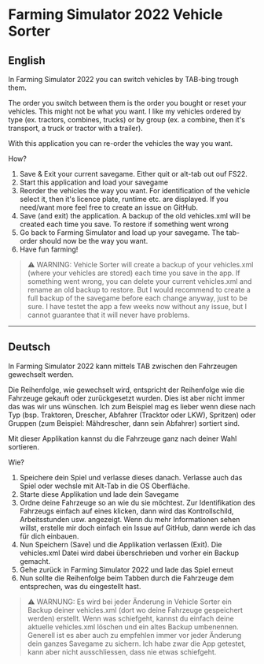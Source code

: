 # Farming Simulator 2022 Vehicle Sorter

## English
In Farming Simulator 2022 you can switch vehicles by TAB-bing trough them.

The order you switch between them is the order you bought or reset your vehicles. This might not be what you want.
I like my vehicles ordered by type (ex. tractors, combines, trucks) or by group (ex.
a combine, then it's transport, a truck or tractor with a trailer).

With this application you can re-order the vehicles the way you want.

How?
1. Save & Exit your current savegame. Either quit or alt-tab out ouf FS22.
2. Start this application and load your savegame
3. Reorder the vehicles the way you want. For identification of the vehicle select it, then it's licence plate, runtime
   etc. are displayed. If you need/want more feel free to create an issue on GitHub.
4. Save (and exit) the application. A backup of the old vehicles.xml will be created each time you save. To restore if 
   something went wrong
5. Go back to Farming Simulator and load up your savegame. The tab-order should now be the way you want.
6. Have fun farming!

> :warning: WARNING: Vehicle Sorter will create a backup of your vehicles.xml (where your vehicles are stored) each time
> you save in the app. If something went wrong, you can delete your current vehicles.xml and rename an old backup to
> restore. But I would recommend to create a full backup of the savegame before each change anyway, just to be sure. 
> I have testet the app a few weeks now without any issue, but I cannot guarantee that it will never have problems.

---

## Deutsch

In Farming Simulator 2022 kann mittels TAB zwischen den Fahrzeugen gewechselt werden.

Die Reihenfolge, wie gewechselt wird, entspricht der Reihenfolge wie die Fahrzeuge gekauft oder zurückgesetzt wurden.
Dies ist aber nicht immer das was wir uns wünschen. Ich zum Beispiel mag es lieber wenn diese nach Typ 
(bsp. Traktoren, Drescher, Abfahrer (Tracktor oder LKW), Spritzen) oder Gruppen (zum Beispiel: Mähdrescher, dann 
sein Abfahrer) sortiert sind.

Mit dieser Applikation kannst du die Fahrzeuge ganz nach deiner Wahl sortieren.

Wie?
1. Speichere dein Spiel und verlasse dieses danach. Verlasse auch das Spiel oder wechsle mit Alt-Tab in die OS 
   Oberfläche.
2. Starte diese Applikation und lade dein Savegame
3. Ordne deine Fahrzeuge so an wie du sie möchtest. Zur Identifikation des Fahrzeugs einfach auf eines klicken, dann
   wird das Kontrollschild, Arbeitsstunden usw. angezeigt. Wenn du mehr Informationen sehen willst, erstelle mir doch 
   einfach ein Issue auf GitHub, dann werde ich das für dich einbauen.
4. Nun Speichern (Save) und die Applikation verlassen (Exit). Die vehicles.xml Datei wird dabei überschrieben und vorher ein Backup gemacht.
5. Gehe zurück in Farming Simulator 2022 und lade das Spiel erneut
6. Nun sollte die Reihenfolge beim Tabben durch die Fahrzeuge dem entsprechen, was du eingestellt hast.

> :warning: WARNUNG: Es wird bei jeder Änderung in Vehicle Sorter ein Backup deiner vehicles.xml (dort wo deine Fahrzeuge 
> gespeichert werden) erstellt. Wenn was schiefgeht, kannst du einfach deine aktuelle vehicles.xml löschen und ein altes 
> Backup umbenennen.
> Generell ist es aber auch zu empfehlen immer vor jeder Änderung dein ganzes Savegame zu sichern.
> Ich habe zwar die App getestet, kann aber nicht ausschliessen, dass nie etwas schiefgeht.